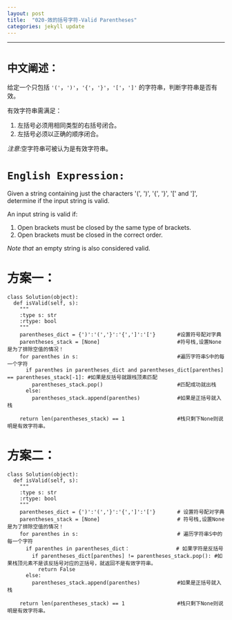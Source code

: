```yaml
---
layout: post
title:  "020-效的括号字符-Valid Parentheses"
categories: jekyll update
---
```


_______________________________________________________________________________
# `中文阐述：`
给定一个只包括 `'('`，`')'`，`'{'`，`'}'`，`'['`，`']'` 的字符串，判断字符串是否有效。

有效字符串需满足：

1. 左括号必须用相同类型的右括号闭合。
2. 左括号必须以正确的顺序闭合。

_注意_:空字符串可被认为是有效字符串。

# `English Expression:`
Given a string containing just the characters '(', ')', '{', '}', '[' and ']', determine if the input string is valid.

An input string is valid if:

1. Open brackets must be closed by the same type of brackets.
2. Open brackets must be closed in the correct order.

_Note that_ an empty string is also considered valid.

# 方案一：

    class Solution(object):
      def isValid(self, s):
        """
        :type s: str
        :rtype: bool
        """
        parentheses_dict = {')':'(','}':'{',']':'['}       #设置符号配对字典
        parentheses_stack = [None]                         #符号栈,设置None是为了排除空值的情况！
        for parenthes in s:                                #遍历字符串S中的每一个字符
          if parenthes in parentheses_dict and parentheses_dict[parenthes] == parentheses_stack[-1]: #如果是反括号就跟栈顶素匹配
            parentheses_stack.pop()                        #匹配成功就出栈
          else:
            parentheses_stack.append(parenthes)            #如果是正括号就入栈
            
        return len(parentheses_stack) == 1                 #栈只剩下None则说明是有效字符串。
        
# 方案二：
  
    class Solution(object):
      def isValid(self, s):
        """
        :type s: str
        :rtype: bool
        """
        parentheses_dict = {')':'(','}':'{',']':'['}       # 设置符号配对字典
        parentheses_stack = [None]                         # 符号栈,设置None是为了排除空值的情况！
        for parenthes in s:                                # 遍历字符串S中的每一个字符
          if parenthes in parentheses_dict：               # 如果字符是反括号
            if parentheses_dict[parenthes] != parentheses_stack.pop(): #如果栈顶元素不是该反括号对应的正括号，就返回不是有效字符串。
              return False
          else:
            parentheses_stack.append(parenthes)            #如果是正括号就入栈
            
        return len(parentheses_stack) == 1                 #栈只剩下None则说明是有效字符串。